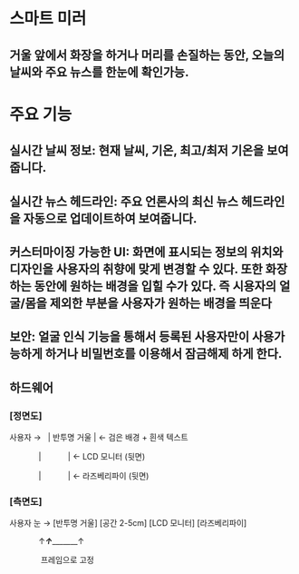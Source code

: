 # 스마트 미러
## 거울 앞에서 화장을 하거나 머리를 손질하는 동안, 오늘의 날씨와 주요 뉴스를 한눈에 확인가능. 

# 주요 기능
## 실시간 날씨 정보: 현재 날씨, 기온, 최고/최저 기온을 보여줍니다.

## 실시간 뉴스 헤드라인: 주요 언론사의 최신 뉴스 헤드라인을 자동으로 업데이트하여 보여줍니다.

## 커스터마이징 가능한 UI: 화면에 표시되는 정보의 위치와 디자인을 사용자의 취향에 맞게 변경할 수 있다. 또한 화장하는 동안에 원하는 배경을 입힐 수가 있다. 즉 시용자의 얼굴/몸을 제외한 부분을 사용자가 원하는 배경을 띄운다

## 보안: 얼굴 인식 기능을 통해서 등록된 사용자만이 사용가능하게 하거나 비밀번호를 이용해서 잠금해제 하게 한다.


## 하드웨어

### [정면도]

사용자 →   | 반투명 거울 | ← 검은 배경 + 흰색 텍스트

             |            | ← LCD 모니터 (뒷면)

             |            | ← 라즈베리파이 (뒷면)

### [측면도]

 사용자 눈 → [반투명 거울] [공간 2-5cm] [LCD 모니터] [라즈베리파이]

             ↑_________↑________________↑

              프레임으로 고정

